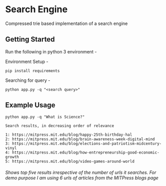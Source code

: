 # Search Engine
  Compressed trie based implementation of a search engine

## Getting Started

 Run the following in python 3 environment - 
 
 Environment Setup - 
 
    pip install requirements
 
 Searching for query - 
 
    python app.py -q "<search query>"

## Example Usage

    python app.py -q "What is Science?"
    
    Search results, in decreasing order of relevance
    
    1: https://mitpress.mit.edu/blog/happy-25th-birthday-hal
    2: https://mitpress.mit.edu/blog/brain-awareness-week-digital-mind
    3: https://mitpress.mit.edu/blog/elections-and-patriotism-midcentury-vinyl
    4: https://mitpress.mit.edu/blog/how-entrepreneurship-good-economic-growth
    5: https://mitpress.mit.edu/blog/video-games-around-world

###### Shows top five results irrespective of the number of urls it searches. For demo purpose I am using 6 urls of articles from the MITPress blogs page